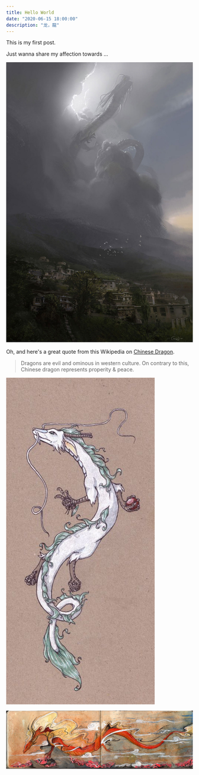 ```yaml
---
title: Hello World
date: "2020-06-15 18:00:00"
description: "龙，龍"
---
```


This is my first post.

Just wanna share my affection towards ... 

![迷雾](./misty.jpg)

Oh, and here's a great quote from this Wikipedia on
[Chinese Dragon](https://zh.wikipedia.org/wiki/%E9%BE%99).

> Dragons are evil and ominous in western culture. On contrary to this, Chinese dragon represents properity & peace.


![Chinese Dragon](./white_dragon.jpg)

![Chinese Dragon](./red_dragon.jpg)
